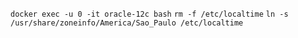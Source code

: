 `docker exec -u 0 -it oracle-12c bash`
`rm -f /etc/localtime`
`ln -s /usr/share/zoneinfo/America/Sao_Paulo /etc/localtime`
